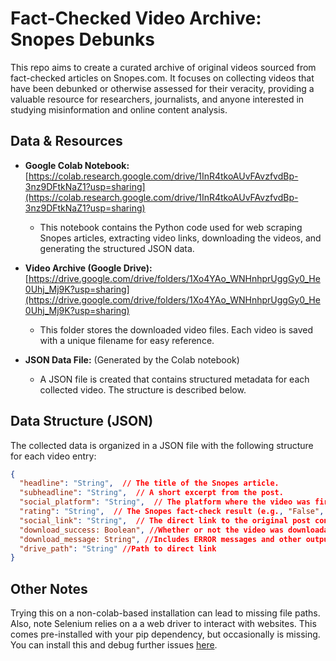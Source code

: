 # Fact-Checked Video Archive:  Snopes Debunks

This repo aims to create a curated archive of original videos sourced from fact-checked articles on Snopes.com.  It focuses on collecting videos that have been debunked or otherwise assessed for their veracity, providing a valuable resource for researchers, journalists, and anyone interested in studying misinformation and online content analysis.

## Data & Resources

*   **Google Colab Notebook:**  [https://colab.research.google.com/drive/1InR4tkoAUvFAvzfvdBp-3nz9DFtkNaZ1?usp=sharing](https://colab.research.google.com/drive/1InR4tkoAUvFAvzfvdBp-3nz9DFtkNaZ1?usp=sharing)
    *   This notebook contains the Python code used for web scraping Snopes articles, extracting video links, downloading the videos, and generating the structured JSON data.

*   **Video Archive (Google Drive):** [https://drive.google.com/drive/folders/1Xo4YAo_WNHnhprUggGy0_He0Uhj_Mj9K?usp=sharing](https://drive.google.com/drive/folders/1Xo4YAo_WNHnhprUggGy0_He0Uhj_Mj9K?usp=sharing)
    *   This folder stores the downloaded video files.  Each video is saved with a unique filename for easy reference.

*   **JSON Data File:** (Generated by the Colab notebook)
    * A JSON file is created that contains structured metadata for each collected video.  The structure is described below.

## Data Structure (JSON)

The collected data is organized in a JSON file with the following structure for each video entry:

```json
{
  "headline": "String",  // The title of the Snopes article.
  "subheadline": "String",  // A short excerpt from the post.
  "social_platform": "String",  // The platform where the video was first shared (e.g., Twitter, TikTok).
  "rating": "String",  // The Snopes fact-check result (e.g., "False", "Miscaptioned", "True").
  "social_link": "String",  // The direct link to the original post containing the video (e.g., a Twitter URL).
  "download_success: Boolean", //Whether or not the video was downloadable
  "download_message: String", //Includes ERROR messages and other outputs from CLI
  "drive_path": "String" //Path to direct link
}
```
## Other Notes

Trying this on a non-colab-based installation can lead to missing file paths. Also, note Selenium relies on a a web driver to interact with websites. This comes pre-installed with your pip dependency, but occasionally is missing. You can install this and debug further issues [here]([/guides/content/editing-an-existing-page#modifying-front-matter](https://www.selenium.dev/documentation/webdriver/troubleshooting/errors/driver_location/#download-the-driver)).
 

